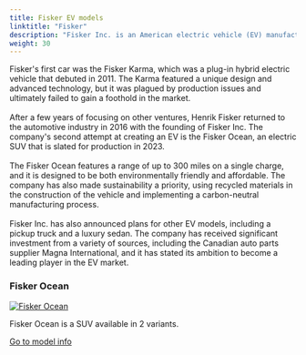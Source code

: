 ```yaml
---
title: Fisker EV models
linktitle: "Fisker"
description: "Fisker Inc. is an American electric vehicle (EV) manufacturer that was founded in 2016 by Henrik Fisker, a well-known automotive designer. The company is based in Manhattan Beach, California, and is focused on creating sustainable, electric mobility solutions."
weight: 30
---
```

<!-- markdownlint-disable MD033 -->
<!-- markdownlint-disable MD010 -->
Fisker's first car was the Fisker Karma, which was a plug-in hybrid electric vehicle that debuted in 2011. The Karma featured a unique design and advanced technology, but it was plagued by production issues and ultimately failed to gain a foothold in the market.<br /> </br>After a few years of focusing on other ventures, Henrik Fisker returned to the automotive industry in 2016 with the founding of Fisker Inc. The company's second attempt at creating an EV is the Fisker Ocean, an electric SUV that is slated for production in 2023.<br /><br/>The Fisker Ocean features a range of up to 300 miles on a single charge, and it is designed to be both environmentally friendly and affordable. The company has also made sustainability a priority, using recycled materials in the construction of the vehicle and implementing a carbon-neutral manufacturing process.<br /><br/> Fisker Inc. has also announced plans for other EV models, including a pickup truck and a luxury sedan. The company has received significant investment from a variety of sources, including the Canadian auto parts supplier Magna International, and it has stated its ambition to become a leading player in the EV market.

<div class="container shadow p-3 mb-5 bg-body-tertiary rounded border">
<h3> Fisker Ocean</h3>
	<div class="row">
		<div class="col col-12 col-md-6">
			<a href="ocean"><img src="https://media.evkx.net/multimedia/models/fisker/ocean/ocean_extreme/main_1_st.jpg" class="img-fluid" alt="Fisker Ocean" ></a>
		</div>
		<div class="col col-12 col-md-6">
<p>
Fisker Ocean is a SUV available in 2 variants.
</p>
	<a href="ocean/" class="btn btn-outline-primary" role="button">Go to model info</a>
		</div>
	</div>
</div>
